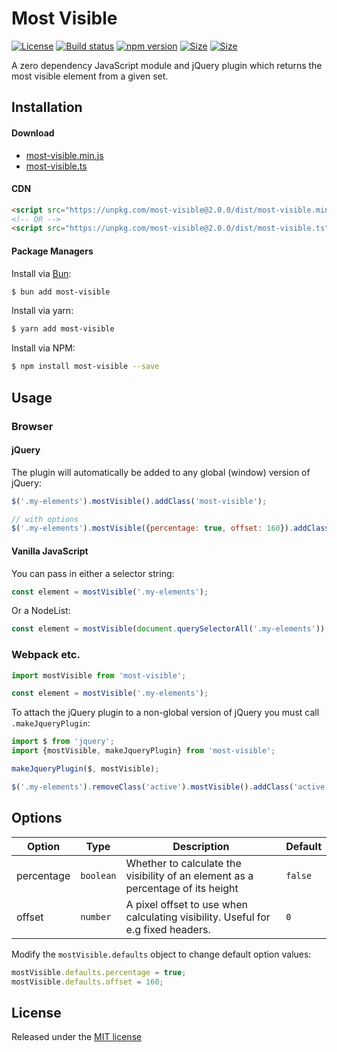 # Most Visible

[![License](https://img.shields.io/npm/l/most-visible)](https://github.com/andyexeter/most-visible/blob/master/LICENSE)
[![Build status](https://github.com/andyexeter/most-visible/actions/workflows/ci.yaml/badge.svg)](https://github.com/andyexeter/most-visible/actions/workflows/ci.yaml)
[![npm version](https://img.shields.io/npm/v/most-visible.svg)](https://www.npmjs.com/package/most-visible)
[![Size](https://img.shields.io/bundlephobia/min/most-visible@2.0.0)](https://unpkg.com/most-visible@2.0.0/dist/most-visible.min.js)
[![Size](https://img.shields.io/bundlephobia/minzip/most-visible@2.0.0)](https://unpkg.com/most-visible@2.0.0/dist/most-visible.min.js)

A zero dependency JavaScript module and jQuery plugin which returns the most visible element from a given set.

## Installation

#### Download
* [most-visible.min.js](https://unpkg.com/most-visible@2.0.0/dist/most-visible.min.js)
* [most-visible.ts](https://unpkg.com/most-visible@2.0.0/dist/most-visible.js)

#### CDN
```html
<script src="https://unpkg.com/most-visible@2.0.0/dist/most-visible.min.js"></script>
<!-- OR -->
<script src="https://unpkg.com/most-visible@2.0.0/dist/most-visible.ts"></script>
```

#### Package Managers

Install via [Bun](https://bun.sh/):
```sh
$ bun add most-visible
```

Install via yarn:
```sh
$ yarn add most-visible
```

Install via NPM:
```sh
$ npm install most-visible --save
```

## Usage

### Browser

#### jQuery

The plugin will automatically be added to any global (window) version of jQuery:

```js
$('.my-elements').mostVisible().addClass('most-visible');

// with options
$('.my-elements').mostVisible({percentage: true, offset: 160}).addClass('most-visible');
```

#### Vanilla JavaScript

You can pass in either a selector string:
```js
const element = mostVisible('.my-elements');
```

Or a NodeList:
```js
const element = mostVisible(document.querySelectorAll('.my-elements'));
```

### Webpack etc.

```js
import mostVisible from 'most-visible';

const element = mostVisible('.my-elements');
```

To attach the jQuery plugin to a non-global version of jQuery you must call `.makeJqueryPlugin`:

```js
import $ from 'jquery';
import {mostVisible, makeJqueryPlugin} from 'most-visible';

makeJqueryPlugin($, mostVisible);

$('.my-elements').removeClass('active').mostVisible().addClass('active');
```

## Options
| Option         | Type               | Description                                                                                  | Default           |
|----------------|--------------------|----------------------------------------------------------------------------------------------|-------------------|
| percentage     | `boolean`          | Whether to calculate the visibility of an element as a percentage of its height              | `false`           |                                                                     | `''`              |
| offset         | `number`           | A pixel offset to use when calculating visibility. Useful for e.g fixed headers.             | `0`               |

Modify the `mostVisible.defaults` object to change default option values:

```js
mostVisible.defaults.percentage = true;
mostVisible.defaults.offset = 160;
```

## License

Released under the [MIT license](LICENSE)
